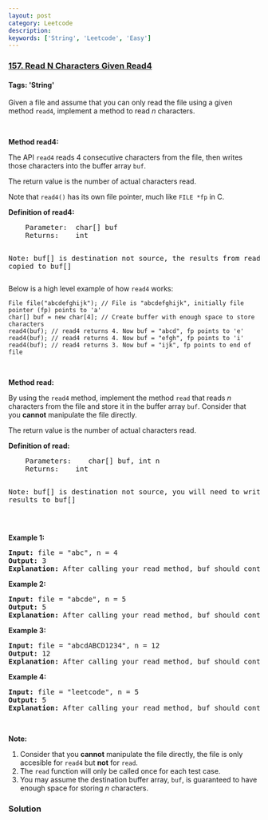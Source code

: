 ```yaml
---
layout: post
category: Leetcode
description: 
keywords: ['String', 'Leetcode', 'Easy']
---
```

### [157. Read N Characters Given Read4](https://leetcode.com/problems/read-n-characters-given-read4)

#### Tags: 'String'

<div class="content__u3I1 question-content__JfgR"><div><p>Given a file and assume that you can only read the file using a given method <code>read4</code>, implement a method to read <em>n</em> characters.</p>
<p> </p>
<p><b>Method read4: </b></p>
<p>The API <code>read4</code> reads 4 consecutive characters from the file, then writes those characters into the buffer array <code>buf</code>.</p>
<p>The return value is the number of actual characters read.</p>
<p>Note that <code>read4()</code> has its own file pointer, much like <code>FILE *fp</code> in C.</p>
<p><b>Definition of read4:</b></p>
<pre>    Parameter:  char[] buf
    Returns:    int

Note: buf[] is destination not source, the results from read4 will be copied to buf[]
</pre>
<p>Below is a high level example of how <code>read4</code> works:</p>
<pre><code>File file("abcdefghijk"); // File is "abcdefghijk", initially file pointer (fp) points to 'a'
char[] buf = new char[4]; // Create buffer with enough space to store characters
read4(buf); // read4 returns 4. Now buf = "abcd", fp points to 'e'
read4(buf); // read4 returns 4. Now buf = "efgh", fp points to 'i'
read4(buf); // read4 returns 3. Now buf = "ijk", fp points to end of file</code>
</pre>
<p> </p>
<p><strong>Method read:</strong></p>
<p>By using the <code>read4</code> method, implement the method <code>read</code> that reads <i>n</i> characters from the file and store it in the buffer array <code>buf</code>. Consider that you <strong>cannot</strong> manipulate the file directly.</p>
<p>The return value is the number of actual characters read.</p>
<p><b>Definition of read: </b></p>
<pre>    Parameters:	char[] buf, int n
    Returns:	int

Note: buf[] is destination not source, you will need to write the results to buf[]
</pre>
<p> </p>
<p><strong>Example 1:</strong></p>
<pre><strong>Input: </strong>file = "abc", n = 4
<strong>Output: </strong>3
<strong>Explanation:</strong> After calling your read method, buf should contain "abc". We read a total of 3 characters from the file, so return 3. Note that "abc" is the file's content, not buf. buf is the destination buffer that you will have to write the results to.
</pre>
<p><strong>Example 2:</strong></p>
<pre><strong>Input: </strong>file = "abcde", n = 5
<strong>Output: </strong>5
<strong>Explanation: </strong>After calling your read method, buf should contain "abcde". We read a total of 5 characters from the file, so return 5.
</pre>
<p><strong>Example 3:</strong></p>
<pre><strong>Input: </strong>file = "abcdABCD1234", n = 12
<strong>Output: </strong>12
<strong>Explanation: </strong>After calling your read method, buf should contain "abcdABCD1234". We read a total of 12 characters from the file, so return 12.
</pre>
<p><strong>Example 4:</strong></p>
<pre><strong>Input: </strong>file = "leetcode", n = 5
<strong>Output: </strong>5
<strong>Explanation: </strong>After calling your read method, buf should contain "leetc". We read a total of 5 characters from the file, so return 5.
</pre>
<p> </p>
<p><strong>Note:</strong></p>
<ol>
<li>Consider that you <strong>cannot</strong> manipulate the file directly, the file is only accesible for <code>read4</code> but <strong>not</strong> for <code>read</code>.</li>
<li>The <code>read</code> function will only be called once for each test case.</li>
<li>You may assume the destination buffer array, <code>buf</code>, is guaranteed to have enough space for storing <em>n</em> characters.</li>
</ol>
</div></div>

### Solution
